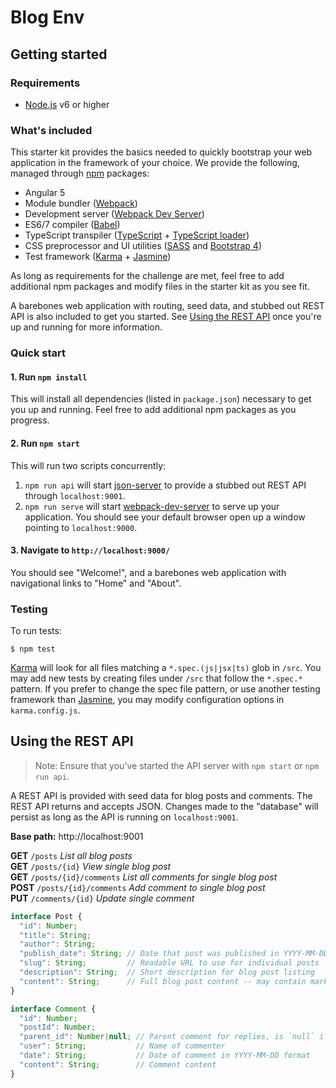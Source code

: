 # Blog Env

## Getting started

### Requirements

* [Node.js](https://nodejs.org/en/) v6 or higher

### What's included

This starter kit provides the basics needed to quickly bootstrap your web application in the framework of your choice.  We provide the following, managed through [npm](https://www.npmjs.com/) packages:

* Angular 5
* Module bundler ([Webpack](https://webpack.js.org/))
* Development server ([Webpack Dev Server](https://github.com/webpack/webpack-dev-server))
* ES6/7 compiler ([Babel](https://babeljs.io/))
* TypeScript transpiler ([TypeScript](https://www.typescriptlang.org/) + [TypeScript loader](https://github.com/TypeStrong/ts-loader))
* CSS preprocessor and UI utilities ([SASS](http://sass-lang.com/) and [Bootstrap 4](https://getbootstrap.com/))
* Test framework ([Karma](https://karma-runner.github.io/1.0/index.html) + [Jasmine](https://jasmine.github.io/2.8/introduction))

As long as requirements for the challenge are met, feel free to add additional npm packages and modify files in the starter kit as you see fit.

A barebones web application with routing, seed data, and stubbed out REST API is also included to get you started.  See [Using the REST API](#using-the-rest-api) once you're up and running for more information.

### Quick start

#### 1. Run `npm install`

This will install all dependencies (listed in `package.json`) necessary to get you up and running.  Feel free to add additional npm packages as you progress.

#### 2. Run `npm start`

This will run two scripts concurrently:
1. `npm run api` will start [json-server](https://github.com/typicode/json-server) to provide a stubbed out REST API through `localhost:9001`.
2. `npm run serve` will start [webpack-dev-server](https://github.com/webpack/webpack-dev-server) to serve up your application.  You should see your default browser open up a window pointing to `localhost:9000`.

#### 3. Navigate to `http://localhost:9000/`

You should see "Welcome!", and a barebones web application with navigational links to "Home" and "About".

### Testing

To run tests:
```shell
$ npm test
```

[Karma](https://karma-runner.github.io/1.0/index.html) will look for all files matching a `*.spec.(js|jsx|ts)` glob in `/src`.  You may add new tests by creating files under `/src` that follow the `*.spec.*` pattern.  If you prefer to change the spec file pattern, or use another testing framework than [Jasmine](https://jasmine.github.io/2.5/introduction), you may modify configuration options in `karma.config.js`.

## Using the REST API

> Note: Ensure that you've started the API server with `npm start` or `npm run api`.

A REST API is provided with seed data for blog posts and comments.  The REST API returns and accepts JSON.  Changes made to the "database" will persist as long as the API is running on `localhost:9001`.

**Base path:** http://localhost:9001

**GET** `/posts` *List all blog posts*<br>
**GET** `/posts/{id}` *View single blog post*<br>
**GET** `/posts/{id}/comments` *List all comments for single blog post*<br>
**POST** `/posts/{id}/comments` *Add comment to single blog post*<br>
**PUT** `/comments/{id}` *Update single comment*<br>

```javascript
interface Post {
  "id": Number;
  "title": String;
  "author": String;
  "publish_date": String; // Date that post was published in YYYY-MM-DD format
  "slug": String;         // Readable URL to use for individual posts
  "description": String;  // Short description for blog post listing
  "content": String;      // Full blog post content -- may contain markup
}

```

```javascript
interface Comment {
  "id": Number;
  "postId": Number;
  "parent_id": Number|null; // Parent comment for replies, is `null` if top-level comment
  "user": String;           // Name of commenter
  "date": String;           // Date of comment in YYYY-MM-DD format
  "content": String;        // Comment content
}
```

